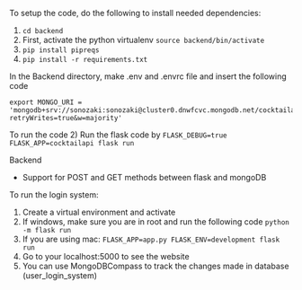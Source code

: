 To setup the code, do the following to install needed dependencies:
1) ``` cd backend ```
2) First, activate the python virtualenv ``` source backend/bin/activate  ```
3) ``` pip install pipreqs ```
4) ``` pip install -r requirements.txt ```

In the Backend directory, make .env and .envrc file and insert the following code
```
export MONGO_URI = 'mongodb+srv://sonozaki:sonozaki@cluster0.dnwfcvc.mongodb.net/cocktailapi?retryWrites=true&w=majority'
```
To run the code
2) Run the flask code by ``` FLASK_DEBUG=true FLASK_APP=cocktailapi flask run  ```

Backend 
- Support for POST and GET methods between flask and mongoDB

To run the login system:
1) Create a virtual environment and activate 
2) If windows, make sure you are in root and run the following code ```python -m flask run```  
3) If you are using mac: ```FLASK_APP=app.py FLASK_ENV=development flask run```
4) Go to your localhost:5000 to see the website 
5) You can use MongoDBCompass to track the changes made in database (user_login_system) 
